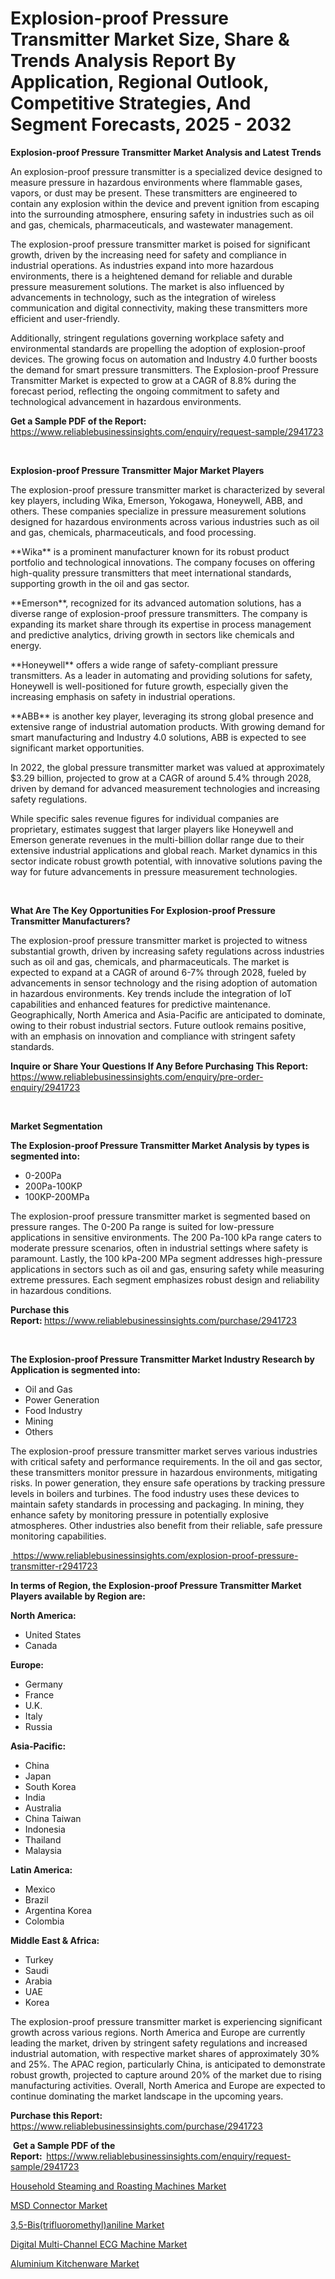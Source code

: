 <p><h1>Explosion-proof Pressure Transmitter Market Size, Share & Trends Analysis Report By Application, Regional Outlook, Competitive Strategies, And Segment Forecasts, 2025 - 2032</h1></p><p><strong>Explosion-proof Pressure Transmitter Market Analysis and Latest Trends</strong></p>
<p><p>An explosion-proof pressure transmitter is a specialized device designed to measure pressure in hazardous environments where flammable gases, vapors, or dust may be present. These transmitters are engineered to contain any explosion within the device and prevent ignition from escaping into the surrounding atmosphere, ensuring safety in industries such as oil and gas, chemicals, pharmaceuticals, and wastewater management.</p><p>The explosion-proof pressure transmitter market is poised for significant growth, driven by the increasing need for safety and compliance in industrial operations. As industries expand into more hazardous environments, there is a heightened demand for reliable and durable pressure measurement solutions. The market is also influenced by advancements in technology, such as the integration of wireless communication and digital connectivity, making these transmitters more efficient and user-friendly.</p><p>Additionally, stringent regulations governing workplace safety and environmental standards are propelling the adoption of explosion-proof devices. The growing focus on automation and Industry 4.0 further boosts the demand for smart pressure transmitters. The Explosion-proof Pressure Transmitter Market is expected to grow at a CAGR of 8.8% during the forecast period, reflecting the ongoing commitment to safety and technological advancement in hazardous environments.</p></p>
<p><strong>Get a Sample PDF of the Report:&nbsp;</strong> <a href="https://www.reliablebusinessinsights.com/enquiry/request-sample/2941723?utm_campaign=1138&utm_medium=2&utm_source=Github&utm_content=ia&utm_term=15032025&utm_id=explosion-proof-pressure-transmitter">https://www.reliablebusinessinsights.com/enquiry/request-sample/2941723</a></p>
<p>&nbsp;</p>
<p><strong>Explosion-proof Pressure Transmitter Major Market Players</strong></p>
<p><p>The explosion-proof pressure transmitter market is characterized by several key players, including Wika, Emerson, Yokogawa, Honeywell, ABB, and others. These companies specialize in pressure measurement solutions designed for hazardous environments across various industries such as oil and gas, chemicals, pharmaceuticals, and food processing.</p><p>**Wika** is a prominent manufacturer known for its robust product portfolio and technological innovations. The company focuses on offering high-quality pressure transmitters that meet international standards, supporting growth in the oil and gas sector.</p><p>**Emerson**, recognized for its advanced automation solutions, has a diverse range of explosion-proof pressure transmitters. The company is expanding its market share through its expertise in process management and predictive analytics, driving growth in sectors like chemicals and energy.</p><p>**Honeywell** offers a wide range of safety-compliant pressure transmitters. As a leader in automating and providing solutions for safety, Honeywell is well-positioned for future growth, especially given the increasing emphasis on safety in industrial operations.</p><p>**ABB** is another key player, leveraging its strong global presence and extensive range of industrial automation products. With growing demand for smart manufacturing and Industry 4.0 solutions, ABB is expected to see significant market opportunities.</p><p>In 2022, the global pressure transmitter market was valued at approximately $3.29 billion, projected to grow at a CAGR of around 5.4% through 2028, driven by demand for advanced measurement technologies and increasing safety regulations.</p><p>While specific sales revenue figures for individual companies are proprietary, estimates suggest that larger players like Honeywell and Emerson generate revenues in the multi-billion dollar range due to their extensive industrial applications and global reach. Market dynamics in this sector indicate robust growth potential, with innovative solutions paving the way for future advancements in pressure measurement technologies.</p></p>
<p>&nbsp;</p>
<p><strong>What Are The Key Opportunities For Explosion-proof Pressure Transmitter Manufacturers?</strong></p>
<p><p>The explosion-proof pressure transmitter market is projected to witness substantial growth, driven by increasing safety regulations across industries such as oil and gas, chemicals, and pharmaceuticals. The market is expected to expand at a CAGR of around 6-7% through 2028, fueled by advancements in sensor technology and the rising adoption of automation in hazardous environments. Key trends include the integration of IoT capabilities and enhanced features for predictive maintenance. Geographically, North America and Asia-Pacific are anticipated to dominate, owing to their robust industrial sectors. Future outlook remains positive, with an emphasis on innovation and compliance with stringent safety standards.</p></p>
<p><strong>Inquire or Share Your Questions If Any Before Purchasing This Report:</strong> <a href="https://www.reliablebusinessinsights.com/enquiry/pre-order-enquiry/2941723?utm_campaign=1138&utm_medium=2&utm_source=Github&utm_content=ia&utm_term=15032025&utm_id=explosion-proof-pressure-transmitter">https://www.reliablebusinessinsights.com/enquiry/pre-order-enquiry/2941723</a></p>
<p>&nbsp;</p>
<p><strong>Market Segmentation</strong></p>
<p><strong>The Explosion-proof Pressure Transmitter Market Analysis by types is segmented into:</strong></p>
<p><ul><li>0-200Pa</li><li>200Pa-100KP</li><li>100KP-200MPa</li></ul></p>
<p><p>The explosion-proof pressure transmitter market is segmented based on pressure ranges. The 0-200 Pa range is suited for low-pressure applications in sensitive environments. The 200 Pa-100 kPa range caters to moderate pressure scenarios, often in industrial settings where safety is paramount. Lastly, the 100 kPa-200 MPa segment addresses high-pressure applications in sectors such as oil and gas, ensuring safety while measuring extreme pressures. Each segment emphasizes robust design and reliability in hazardous conditions.</p></p>
<p><strong>Purchase this Report:&nbsp;</strong><a href="https://www.reliablebusinessinsights.com/purchase/2941723?utm_campaign=1138&utm_medium=2&utm_source=Github&utm_content=ia&utm_term=15032025&utm_id=explosion-proof-pressure-transmitter">https://www.reliablebusinessinsights.com/purchase/2941723</a></p>
<p>&nbsp;</p>
<p><strong>The Explosion-proof Pressure Transmitter Market Industry Research by Application is segmented into:</strong></p>
<p><ul><li>Oil and Gas</li><li>Power Generation</li><li>Food Industry</li><li>Mining</li><li>Others</li></ul></p>
<p><p>The explosion-proof pressure transmitter market serves various industries with critical safety and performance requirements. In the oil and gas sector, these transmitters monitor pressure in hazardous environments, mitigating risks. In power generation, they ensure safe operations by tracking pressure levels in boilers and turbines. The food industry uses these devices to maintain safety standards in processing and packaging. In mining, they enhance safety by monitoring pressure in potentially explosive atmospheres. Other industries also benefit from their reliable, safe pressure monitoring capabilities.</p></p>
<p><a href="https://www.reliablebusinessinsights.com/explosion-proof-pressure-transmitter-r2941723?utm_campaign=1138&utm_medium=2&utm_source=Github&utm_content=ia&utm_term=15032025&utm_id=explosion-proof-pressure-transmitter">&nbsp;https://www.reliablebusinessinsights.com/explosion-proof-pressure-transmitter-r2941723</a></p>
<p><strong>In terms of Region, the Explosion-proof Pressure Transmitter Market Players available by Region are:</strong></p>
<p>
    <p> <strong> North America: </strong>
        <ul>
            <li>United States</li>
            <li>Canada</li>
        </ul>
        </p> 
    <p> <strong> Europe: </strong>
        <ul>
            <li>Germany</li>
            <li>France</li>
            <li>U.K.</li>
            <li>Italy</li>
            <li>Russia</li>
        </ul>
        </p> 
    <p> <strong> Asia-Pacific: </strong>
        <ul>
            <li>China</li>
            <li>Japan</li>
            <li>South Korea</li>
            <li>India</li>
            <li>Australia</li>
            <li>China Taiwan</li>
            <li>Indonesia</li>
            <li>Thailand</li>
            <li>Malaysia</li>
        </ul>
        </p> 
    <p> <strong> Latin America: </strong>
        <ul>
            <li>Mexico</li>
            <li>Brazil</li>
            <li>Argentina Korea</li>
            <li>Colombia</li>
        </ul>
        </p> 
    <p> <strong> Middle East & Africa: </strong>
        <ul>
            <li>Turkey</li>
            <li>Saudi</li>
            <li>Arabia</li>
            <li>UAE</li>
            <li>Korea</li>
        </ul>
    </p>
    </p>
<p><p>The explosion-proof pressure transmitter market is experiencing significant growth across various regions. North America and Europe are currently leading the market, driven by stringent safety regulations and increased industrial automation, with respective market shares of approximately 30% and 25%. The APAC region, particularly China, is anticipated to demonstrate robust growth, projected to capture around 20% of the market due to rising manufacturing activities. Overall, North America and Europe are expected to continue dominating the market landscape in the upcoming years.</p></p>
<p><strong>Purchase this Report: </strong><a href="https://www.reliablebusinessinsights.com/purchase/2941723?utm_campaign=1138&utm_medium=2&utm_source=Github&utm_content=ia&utm_term=15032025&utm_id=explosion-proof-pressure-transmitter">https://www.reliablebusinessinsights.com/purchase/2941723</a></p>
<p>&nbsp;<strong>Get a Sample PDF of the Report:&nbsp;&nbsp;</strong><a href="https://www.reliablebusinessinsights.com/enquiry/request-sample/2941723?utm_campaign=1138&utm_medium=2&utm_source=Github&utm_content=ia&utm_term=15032025&utm_id=explosion-proof-pressure-transmitter">https://www.reliablebusinessinsights.com/enquiry/request-sample/2941723</a></p>
<p><strong></strong></p>
<p><p><a href="https://github.com/tandepinho3p/Market-Research-Report-List-1/blob/main/household-steaming-and-roasting-machines-market.md?utm_campaign=1138&utm_medium=2&utm_source=Github&utm_content=ia&utm_term=15032025&utm_id=explosion-proof-pressure-transmitter">Household Steaming and Roasting Machines Market</a></p><p><a href="https://github.com/guyerkanakwu/Market-Research-Report-List-1/blob/main/msd-connector-market.md?utm_campaign=1138&utm_medium=2&utm_source=Github&utm_content=ia&utm_term=15032025&utm_id=explosion-proof-pressure-transmitter">MSD Connector Market</a></p><p><a href="https://github.com/syskamazucqa/Market-Research-Report-List-1/blob/main/35-bistrifluoromethylaniline-market.md?utm_campaign=1138&utm_medium=2&utm_source=Github&utm_content=ia&utm_term=15032025&utm_id=explosion-proof-pressure-transmitter">3,5-Bis(trifluoromethyl)aniline Market</a></p><p><a href="https://github.com/cezilfinerv9/Market-Research-Report-List-1/blob/main/digital-multi-channel-ecg-machine-market.md?utm_campaign=1138&utm_medium=2&utm_source=Github&utm_content=ia&utm_term=15032025&utm_id=explosion-proof-pressure-transmitter">Digital Multi-Channel ECG Machine Market</a></p><p><a href="https://github.com/bhuraoutenc8/Market-Research-Report-List-1/blob/main/aluminium-kitchenware-market.md?utm_campaign=1138&utm_medium=2&utm_source=Github&utm_content=ia&utm_term=15032025&utm_id=explosion-proof-pressure-transmitter">Aluminium Kitchenware Market</a></p></p>